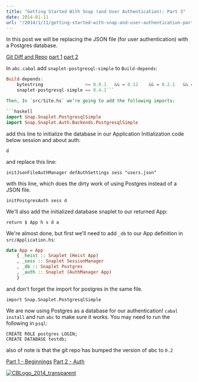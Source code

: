 ```yaml
---
title: "Getting Started With Snap (and User Authentication): Part 3"
date: 2014-01-11
url: "/2014/1/11/getting-started-with-snap-and-user-authentication-part-3/"
---
```


In this post we will be replacing the JSON file (for user authentication) with a
Postgres database.

[Git Diff and Repo](https://github.com/ChristopherBiscardi/Getting-Started-with-Snap-and-User-Authentication/commit/72a77abac5d46554e659ddeef0a1abf7074a5c6f)
[part 1](http://www.christopherbiscardi.com/2014/01/07/getting-started-with-snap-and-user-authentication-part-1/)
[part 2](http://www.christopherbiscardi.com/2014/01/10/getting-started-with-snap-and-user-authentication-part-2/)

In `abc.cabal` add `snaplet-postgresql-simple` to `Build-depends`:

````haskell
Build-depends:
    bytestring                >= 0.9.1   && = 0.12    && = 0.2.1   && = 2       && = 0.11    && = 0.9     && = 0.9     && = 0.9     && = 0.11    && = 1.1     && = 0.1,
    snaplet-postgresql-simple == 0.4.1```

Then, In `src/Site.hs` we’re going to add the following imports:

```haskell
import Snap.Snaplet.PostgresqlSimple
import Snap.Snaplet.Auth.Backends.PostgresqlSimple
````

add this line to initialize the database in our Application Initialization code
below session and about auth:

```
d
```

and replace this line:

```
initJsonFileAuthManager defAuthSettings sess "users.json"
```

with this line, which does the dirty work of using Postgres instead of a JSON
file.

```
initPostgresAuth sess d
```

We'll also add the initialized database snaplet to our returned App:

```
return $ App h s d a
```

We're almost done, but first we'll need to add `_db` to our App definition in
`src/Application.hs`:

```haskell
data App = App
    { _heist :: Snaplet (Heist App)
    , _sess :: Snaplet SessionManager
    , _db :: Snaplet Postgres
    , _auth :: Snaplet (AuthManager App)
    }
```

and don't forget the import for postgres in the same file.

```
import Snap.Snaplet.PostgresqlSimple
```

We are now using Postgres as a database for our authentication! `cabal install`
and run `abc` to make sure it works. You may need to run the following in
`psql`:

```psql
CREATE ROLE postgres LOGIN;
CREATE DATABASE testdb;
```

also of note is that the git repo has bumped the version of abc to `0.2`

[Part 1 - Beginnings](http://www.christopherbiscardi.com/2014/01/07/getting-started-with-snap-and-user-authentication-part-1/)
[Part 2 - Auth](http://www.christopherbiscardi.com/2014/01/10/getting-started-with-snap-and-user-authentication-part-2/)

[![CBLogo_2014_transparent](http://res.cloudinary.com/diqzbm8lz/image/upload/h_300,w_300/v1428611521/CBLogo_2014_transparent_swcmig.png)](http://res.cloudinary.com/diqzbm8lz/image/upload/v1428611521/CBLogo_2014_transparent_swcmig.png)
